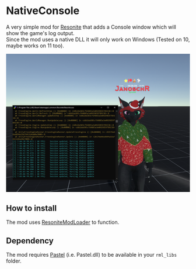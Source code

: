 # NativeConsole
A very simple mod for [Resonite](https://resonite.com) that adds a Console window which will show the game's log output.  
Since the mod uses a native DLL it will only work on Windows (Tested on 10, maybe works on 11 too).

![Demo PNG](/NativeConsole.PNG)

## How to install
The mod uses [ResoniteModLoader](https://github.com/resonite-modding-group/ResoniteModLoader) to function.

## Dependency
The mod requires [Pastel](https://github.com/silkfire/Pastel) (i.e. Pastel.dll) to be available in your `rml_libs` folder.
